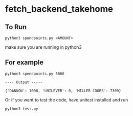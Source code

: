 # fetch_backend_takehome

## To Run

```
python3 spendpoints.py <AMOUNT>
```

make sure you are running in python3

## For example

```
python3 spendpoints.py 3000

---- Output -----

{'DANNON': 1000, 'UNILEVER': 0, 'MILLER COORS': 7300}
```

Or if you want to test the code, have unitest installed and run

```
python3 test.py
```
